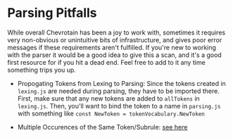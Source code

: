 # Parsing Pitfalls

While overall Chevrotain has been a joy to work with, sometimes it requires
very non-obvious or unintuitive bits of infrastructure, and gives poor error
messages if these requirements aren't fulfilled.  If you're new to working
with the parser it would be a good idea to give this a scan, and it's a good
first resource for if you hit a dead end.  Feel free to add to it any time
something trips you up.

* Propogating Tokens from Lexing to Parsing: Since the tokens created in
  `lexing.js` are needed during parsing, they have to be imported there.
  First, make sure that any new tokens are added to `allTokens` in
  `lexing.js`.  Then, you'll want to bind the token to a name in `parsing.js`
  with something like `const NewToken = tokenVocabulary.NewToken`

* Multiple Occurences of the Same Token/Subrule:
  [see here](https://sap.github.io/chevrotain/documentation/3_3_0/classes/parser.html#consume)